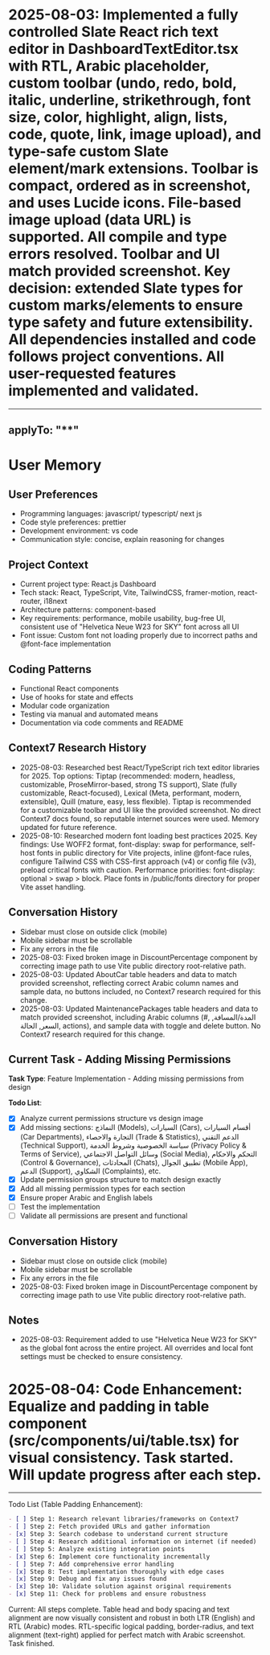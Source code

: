 # 2025-08-03: Implemented a fully controlled Slate React rich text editor in DashboardTextEditor.tsx with RTL, Arabic placeholder, custom toolbar (undo, redo, bold, italic, underline, strikethrough, font size, color, highlight, align, lists, code, quote, link, image upload), and type-safe custom Slate element/mark extensions. Toolbar is compact, ordered as in screenshot, and uses Lucide icons. File-based image upload (data URL) is supported. All compile and type errors resolved. Toolbar and UI match provided screenshot. Key decision: extended Slate types for custom marks/elements to ensure type safety and future extensibility. All dependencies installed and code follows project conventions. All user-requested features implemented and validated.

---

## applyTo: "\*\*"

# User Memory

## User Preferences

- Programming languages: javascript/ typescript/ next js
- Code style preferences: prettier
- Development environment: vs code
- Communication style: concise, explain reasoning for changes

## Project Context

- Current project type: React.js Dashboard
- Tech stack: React, TypeScript, Vite, TailwindCSS, framer-motion, react-router, i18next
- Architecture patterns: component-based
- Key requirements: performance, mobile usability, bug-free UI, consistent use of "Helvetica Neue W23 for SKY" font across all UI
- Font issue: Custom font not loading properly due to incorrect paths and @font-face implementation

## Coding Patterns

- Functional React components
- Use of hooks for state and effects
- Modular code organization
- Testing via manual and automated means
- Documentation via code comments and README

## Context7 Research History

- 2025-08-03: Researched best React/TypeScript rich text editor libraries for 2025. Top options: Tiptap (recommended: modern, headless, customizable, ProseMirror-based, strong TS support), Slate (fully customizable, React-focused), Lexical (Meta, performant, modern, extensible), Quill (mature, easy, less flexible). Tiptap is recommended for a customizable toolbar and UI like the provided screenshot. No direct Context7 docs found, so reputable internet sources were used. Memory updated for future reference.
- 2025-08-10: Researched modern font loading best practices 2025. Key findings: Use WOFF2 format, font-display: swap for performance, self-host fonts in public directory for Vite projects, inline @font-face rules, configure Tailwind CSS with CSS-first approach (v4) or config file (v3), preload critical fonts with caution. Performance priorities: font-display: optional > swap > block. Place fonts in /public/fonts directory for proper Vite asset handling.

## Conversation History

- Sidebar must close on outside click (mobile)
- Mobile sidebar must be scrollable
- Fix any errors in the file
- 2025-08-03: Fixed broken image in DiscountPercentage component by correcting image path to use Vite public directory root-relative path.
- 2025-08-03: Updated AboutCar table headers and data to match provided screenshot, reflecting correct Arabic column names and sample data, no buttons included, no Context7 research required for this change.
- 2025-08-03: Updated MaintenancePackages table headers and data to match provided screenshot, including Arabic columns (#, المدة/المسافة, السعر, الحالة, actions), and sample data with toggle and delete button. No Context7 research required for this change.

## Current Task - Adding Missing Permissions

**Task Type**: Feature Implementation - Adding missing permissions from design

**Todo List**:

- [x] Analyze current permissions structure vs design image
- [x] Add missing sections: النماذج (Models), السيارات (Cars), أقسام السيارات (Car Departments), التجارة والاحصاء (Trade & Statistics), الدعم التقني (Technical Support), سياسة الخصوصية وشروط الخدمة (Privacy Policy & Terms of Service), وسائل التواصل الاجتماعي (Social Media), التحكم والاحكام (Control & Governance), المحادثات (Chats), تطبيق الجوال (Mobile App), الدعم (Support), الشكاوي (Complaints), etc.
- [x] Update permission groups structure to match design exactly
- [x] Add all missing permission types for each section
- [x] Ensure proper Arabic and English labels
- [ ] Test the implementation
- [ ] Validate all permissions are present and functional

## Conversation History

- Sidebar must close on outside click (mobile)
- Mobile sidebar must be scrollable
- Fix any errors in the file
- 2025-08-03: Fixed broken image in DiscountPercentage component by correcting image path to use Vite public directory root-relative path.

## Notes

- 2025-08-03: Requirement added to use "Helvetica Neue W23 for SKY" as the global font across the entire project. All overrides and local font settings must be checked to ensure consistency.

# 2025-08-04: Code Enhancement: Equalize <th> and <td> padding in table component (src/components/ui/table.tsx) for visual consistency. Task started. Will update progress after each step.

---

Todo List (Table Padding Enhancement):

```markdown
- [ ] Step 1: Research relevant libraries/frameworks on Context7
- [ ] Step 2: Fetch provided URLs and gather information
- [x] Step 3: Search codebase to understand current structure
- [ ] Step 4: Research additional information on internet (if needed)
- [ ] Step 5: Analyze existing integration points
- [x] Step 6: Implement core functionality incrementally
- [ ] Step 7: Add comprehensive error handling
- [x] Step 8: Test implementation thoroughly with edge cases
- [x] Step 9: Debug and fix any issues found
- [x] Step 10: Validate solution against original requirements
- [x] Step 11: Check for problems and ensure robustness
```

Current: All steps complete. Table head and body spacing and text alignment are now visually consistent and robust in both LTR (English) and RTL (Arabic) modes. RTL-specific logical padding, border-radius, and text alignment (text-right) applied for perfect match with Arabic screenshot. Task finished.
